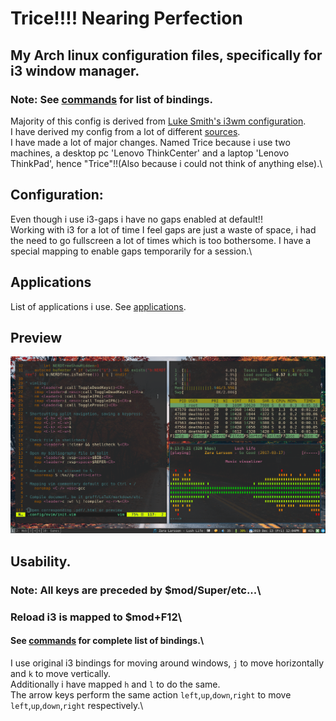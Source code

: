 # Trice!!!! Nearing Perfection

## My Arch linux configuration files, specifically for i3 window manager.
### Note: See [commands](commands.csv) for list of bindings.
Majority of this config is derived from [Luke Smith's i3wm configuration](https://github.com/LukeSmithxyz/voidrice).\
I have derived my config from a lot of different [sources](sources.md).\
I have made a lot of major changes.
Named Trice because i use two machines, a desktop pc 'Lenovo ThinkCenter' and a laptop 'Lenovo ThinkPad', hence "Trice"!!(Also because i could not think of anything else).\

## Configuration:
Even though i use i3-gaps i have no gaps enabled at default!!\
Working with i3 for a lot of time I feel gaps are just a waste of space, i had the need to go fullscreen a lot of times which is too bothersome. I have a special mapping to enable gaps temporarily for a session.\

## Applications
List of applications i use. See [applications](applications.csv).

## Preview
![Screenshot](Pictures/Screenshots/full-20191213-12:05:13.png)

## Usability.
### Note: All keys are preceded by $mod/Super/etc...\
### Reload i3 is mapped to $mod+F12\
#### See [commands](commands.csv) for complete list of bindings.\
I use original i3 bindings for moving around windows, `j` to move horizontally and `k` to move vertically.\
Additionally i have mapped `h` and `l` to do the same.\
The arrow keys perform the same action `left`,`up`,`down`,`right` to move `left`,`up`,`down`,`right` respectively.\
